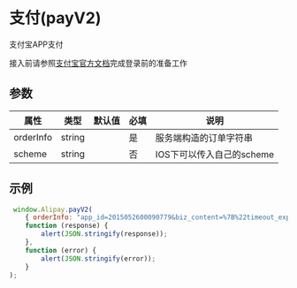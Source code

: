 # 支付(payV2)

支付宝APP支付

接入前请参照[支付宝官方文档](https://opendocs.alipay.com/open/204/105051?pathHash=b91b9616)完成登录前的准备工作




## 参数

属性  | 类型   | 默认值          | 必填 | 说明   |
| ----- | ------ | --------------- |--| ------ |
| orderInfo | string |  | 是 | 服务端构造的订单字符串 |
| scheme | string |  | 否 | IOS下可以传入自己的scheme |



## 示例

```javascript
 window.Alipay.payV2(
    { orderInfo: "app_id=2015052600090779&biz_content=%7B%22timeout_express%22%3A%2230m%22%2C%22seller_id%22%3A%22%22%2C%22product_code%22%3A%22QUICK_MSECURITY_PAY%22%2C%22total_amount%22%3A%220.02%22%2C%22subject%22%3A%221%22%2C%22body%22%3A%22%E6%88%91%E6%98%AF%E6%B5%8B%E8%AF%95%E6%95%B0%E6%8D%AE%22%2C%22out_trade_no%22%3A%22314VYGIAGG7ZOYY%22%7D&charset=utf-8&method=alipay.trade.app.pay&sign_type=RSA2&timestamp=2016-08-15%2012%3A12%3A15&version=1.0&sign=MsbylYkCzlfYLy9PeRwUUIg9nZPeN9SfXPNavUCroGKR5Kqvx0nEnd3eRmKxJuthNUx4ERCXe552EV9PfwexqW%2B1wbKOdYtDIb4%2B7PL3Pc94RZL0zKaWcaY3tSL89%2FuAVUsQuFqEJdhIukuKygrXucvejOUgTCfoUdwTi7z%2BZzQ%3D" },
    function (response) {
        alert(JSON.stringify(response));
    },
    function (error) {
        alert(JSON.stringify(error));
    }
);
```

